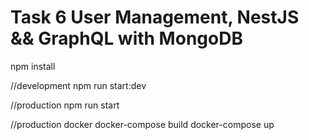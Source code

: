 # Task 6 User Management, NestJS && GraphQL with MongoDB

npm install

//development
npm run start:dev

//production
npm run start

//production docker
docker-compose build
docker-compose up
